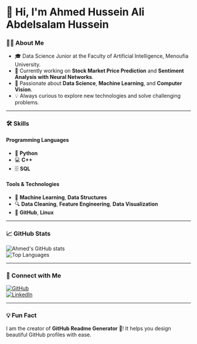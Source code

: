 # 👋 Hi, I'm Ahmed Hussein Ali Abdelsalam Hussein  

### 👨‍💻 About Me  
- 🎓 Data Science Junior at the Faculty of Artificial Intelligence, Menoufia University.  
- 🔭 Currently working on **Stock Market Price Prediction** and **Sentiment Analysis with Neural Networks**.  
- 🌱 Passionate about **Data Science**, **Machine Learning**, and **Computer Vision**.  
- 💡 Always curious to explore new technologies and solve challenging problems.  

---

### 🛠️ Skills  
#### Programming Languages  
- 🐍 **Python**  
- 💻 **C++**  
- 🗄️ **SQL**  

#### Tools & Technologies   
- 🧠 **Machine Learning**, **Data Structures**  
- 🔍 **Data Cleaning**, **Feature Engineering**, **Data Visualization**  
- 📂 **GitHub**, **Linux**  

---

### 📈 GitHub Stats  
![Ahmed's GitHub stats](https://github-readme-stats.vercel.app/api?username=A7med668&show_icons=true&theme=radical)  
![Top Languages](https://github-readme-stats.vercel.app/api/top-langs/?username=A7med668&layout=compact&theme=radical)  

---

### 🔗 Connect with Me  
[![GitHub](https://img.shields.io/badge/GitHub-181717?style=for-the-badge&logo=github)](https://github.com/A7med668)  
[![LinkedIn](https://img.shields.io/badge/LinkedIn-0077B5?style=for-the-badge&logo=linkedin)](https://www.linkedin.com/in/ahmed-hussein-07887431a/)  

---

### 💡 Fun Fact  
I am the creator of **GitHub Readme Generator** 🎉! It helps you design beautiful GitHub profiles with ease.  
